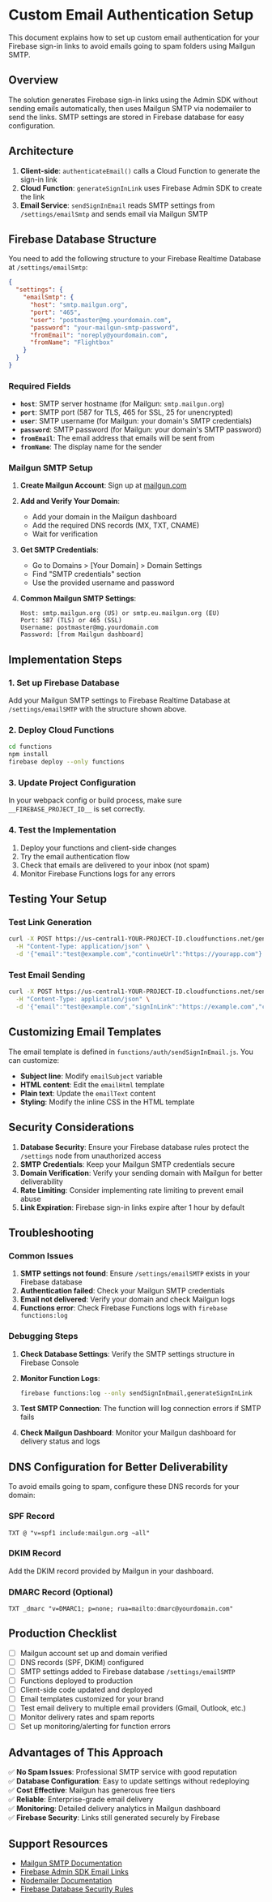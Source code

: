 # Custom Email Authentication Setup

This document explains how to set up custom email authentication for your Firebase sign-in links to avoid emails going to spam folders using Mailgun SMTP.

## Overview

The solution generates Firebase sign-in links using the Admin SDK without sending emails automatically, then uses Mailgun SMTP via nodemailer to send the links. SMTP settings are stored in Firebase database for easy configuration.

## Architecture

1. **Client-side**: `authenticateEmail()` calls a Cloud Function to generate the sign-in link
2. **Cloud Function**: `generateSignInLink` uses Firebase Admin SDK to create the link
3. **Email Service**: `sendSignInEmail` reads SMTP settings from `/settings/emailSmtp` and sends email via Mailgun SMTP

## Firebase Database Structure

You need to add the following structure to your Firebase Realtime Database at `/settings/emailSmtp`:

```json
{
  "settings": {
    "emailSmtp": {
      "host": "smtp.mailgun.org",
      "port": "465",
      "user": "postmaster@mg.yourdomain.com",
      "password": "your-mailgun-smtp-password",
      "fromEmail": "noreply@yourdomain.com",
      "fromName": "Flightbox"
    }
  }
}
```

### Required Fields

- **`host`**: SMTP server hostname (for Mailgun: `smtp.mailgun.org`)
- **`port`**: SMTP port (587 for TLS, 465 for SSL, 25 for unencrypted)
- **`user`**: SMTP username (for Mailgun: your domain's SMTP credentials)
- **`password`**: SMTP password (for Mailgun: your domain's SMTP password)
- **`fromEmail`**: The email address that emails will be sent from
- **`fromName`**: The display name for the sender

### Mailgun SMTP Setup

1. **Create Mailgun Account**: Sign up at [mailgun.com](https://mailgun.com)

2. **Add and Verify Your Domain**: 
   - Add your domain in the Mailgun dashboard
   - Add the required DNS records (MX, TXT, CNAME)
   - Wait for verification

3. **Get SMTP Credentials**:
   - Go to Domains > [Your Domain] > Domain Settings
   - Find "SMTP credentials" section
   - Use the provided username and password

4. **Common Mailgun SMTP Settings**:
   ```
   Host: smtp.mailgun.org (US) or smtp.eu.mailgun.org (EU)
   Port: 587 (TLS) or 465 (SSL)
   Username: postmaster@mg.yourdomain.com
   Password: [from Mailgun dashboard]
   ```

## Implementation Steps

### 1. Set up Firebase Database

Add your Mailgun SMTP settings to Firebase Realtime Database at `/settings/emailSMTP` with the structure shown above.

### 2. Deploy Cloud Functions

```bash
cd functions
npm install
firebase deploy --only functions
```

### 3. Update Project Configuration

In your webpack config or build process, make sure `__FIREBASE_PROJECT_ID__` is set correctly.

### 4. Test the Implementation

1. Deploy your functions and client-side changes
2. Try the email authentication flow
3. Check that emails are delivered to your inbox (not spam)
4. Monitor Firebase Functions logs for any errors

## Testing Your Setup

### Test Link Generation
```bash
curl -X POST https://us-central1-YOUR-PROJECT-ID.cloudfunctions.net/generateSignInLink \
  -H "Content-Type: application/json" \
  -d '{"email":"test@example.com","continueUrl":"https://yourapp.com"}'
```

### Test Email Sending
```bash
curl -X POST https://us-central1-YOUR-PROJECT-ID.cloudfunctions.net/sendSignInEmail \
  -H "Content-Type: application/json" \
  -d '{"email":"test@example.com","signInLink":"https://example.com","customMessage":"Test message"}'
```

## Customizing Email Templates

The email template is defined in `functions/auth/sendSignInEmail.js`. You can customize:

- **Subject line**: Modify `emailSubject` variable
- **HTML content**: Edit the `emailHtml` template
- **Plain text**: Update the `emailText` content
- **Styling**: Modify the inline CSS in the HTML template

## Security Considerations

1. **Database Security**: Ensure your Firebase database rules protect the `/settings` node from unauthorized access
2. **SMTP Credentials**: Keep your Mailgun SMTP credentials secure
3. **Domain Verification**: Verify your sending domain with Mailgun for better deliverability
4. **Rate Limiting**: Consider implementing rate limiting to prevent email abuse
5. **Link Expiration**: Firebase sign-in links expire after 1 hour by default

## Troubleshooting

### Common Issues

1. **SMTP settings not found**: Ensure `/settings/emailSMTP` exists in your Firebase database
2. **Authentication failed**: Check your Mailgun SMTP credentials
3. **Email not delivered**: Verify your domain and check Mailgun logs
4. **Functions error**: Check Firebase Functions logs with `firebase functions:log`

### Debugging Steps

1. **Check Database Settings**:
   Verify the SMTP settings structure in Firebase Console

2. **Monitor Function Logs**:
   ```bash
   firebase functions:log --only sendSignInEmail,generateSignInLink
   ```

3. **Test SMTP Connection**:
   The function will log connection errors if SMTP fails

4. **Check Mailgun Dashboard**:
   Monitor your Mailgun dashboard for delivery status and logs

## DNS Configuration for Better Deliverability

To avoid emails going to spam, configure these DNS records for your domain:

### SPF Record
```
TXT @ "v=spf1 include:mailgun.org ~all"
```

### DKIM Record
Add the DKIM record provided by Mailgun in your dashboard.

### DMARC Record (Optional)
```
TXT _dmarc "v=DMARC1; p=none; rua=mailto:dmarc@yourdomain.com"
```

## Production Checklist

- [ ] Mailgun account set up and domain verified
- [ ] DNS records (SPF, DKIM) configured
- [ ] SMTP settings added to Firebase database `/settings/emailSMTP`
- [ ] Functions deployed to production
- [ ] Client-side code updated and deployed
- [ ] Email templates customized for your brand
- [ ] Test email delivery to multiple email providers (Gmail, Outlook, etc.)
- [ ] Monitor delivery rates and spam reports
- [ ] Set up monitoring/alerting for function errors

## Advantages of This Approach

✅ **No Spam Issues**: Professional SMTP service with good reputation  
✅ **Database Configuration**: Easy to update settings without redeploying  
✅ **Cost Effective**: Mailgun has generous free tiers  
✅ **Reliable**: Enterprise-grade email delivery  
✅ **Monitoring**: Detailed delivery analytics in Mailgun dashboard  
✅ **Firebase Security**: Links still generated securely by Firebase  

## Support Resources

- [Mailgun SMTP Documentation](https://documentation.mailgun.com/en/latest/user_manual.html#smtp-relay)
- [Firebase Admin SDK Email Links](https://firebase.google.com/docs/auth/admin/email-action-links)
- [Nodemailer Documentation](https://nodemailer.com/about/)
- [Firebase Database Security Rules](https://firebase.google.com/docs/database/security)
